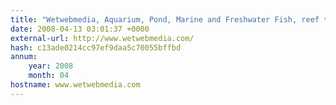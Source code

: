 ```yaml
---
title: "Wetwebmedia, Aquarium, Pond, Marine and Freshwater Fish, reef tanks, and  Aquatics Information"
date: 2008-04-13 03:01:37 +0000
external-url: http://www.wetwebmedia.com/
hash: c13ade0214cc97ef9daa5c70055bffbd
annum:
    year: 2008
    month: 04
hostname: www.wetwebmedia.com
---
```



